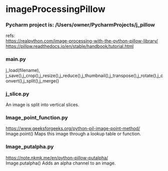 # imageProcessingPillow
### Pycharm project is: /Users/owner/PycharmProjects/j_pillow 
refs:   
https://realpython.com/image-processing-with-the-python-pillow-library/  
https://pillow.readthedocs.io/en/stable/handbook/tutorial.html  
 
### main.py  

j_load(filename), j_save(),j_crop(),j_resize(),j_reduce(),j_thumbnail(),j_transpose(),j_rotate(),j_convert(),j_split(),j_merge()

### j_slice.py  
An image is split into vertical slices.  

### Image_point_function.py  
https://www.geeksforgeeks.org/python-pil-image-point-method/  
Image.point() Maps this image through a lookup table or function.  

### Image_putalpha.py  
https://note.nkmk.me/en/python-pillow-putalpha/  
Image.putalpha() Adds an alpha channel to an image.  




